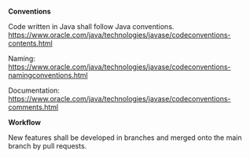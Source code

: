 **Conventions**

Code written in Java shall follow Java conventions.
https://www.oracle.com/java/technologies/javase/codeconventions-contents.html

Naming:
https://www.oracle.com/java/technologies/javase/codeconventions-namingconventions.html

Documentation:
https://www.oracle.com/java/technologies/javase/codeconventions-comments.html


**Workflow**

New features shall be developed in branches and merged onto the main branch by pull requests.

